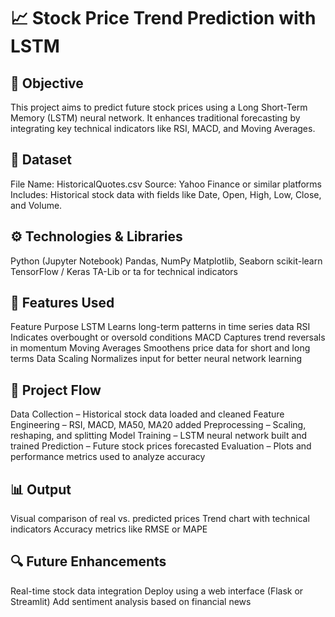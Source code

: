 # 📈 Stock Price Trend Prediction with LSTM
## 🎯 Objective
This project aims to predict future stock prices using a Long Short-Term Memory (LSTM) neural network. It enhances traditional forecasting by integrating key technical indicators like RSI, MACD, and Moving Averages.

## 📁 Dataset
File Name: HistoricalQuotes.csv
Source: Yahoo Finance or similar platforms
Includes: Historical stock data with fields like Date, Open, High, Low, Close, and Volume.

## ⚙️ Technologies & Libraries
Python (Jupyter Notebook)
Pandas, NumPy
Matplotlib, Seaborn
scikit-learn
TensorFlow / Keras
TA-Lib or ta for technical indicators

## 🧠 Features Used
Feature	Purpose
LSTM	Learns long-term patterns in time series data
RSI	Indicates overbought or oversold conditions
MACD	Captures trend reversals in momentum
Moving Averages	Smoothens price data for short and long terms
Data Scaling	Normalizes input for better neural network learning

## 🧪 Project Flow
Data Collection – Historical stock data loaded and cleaned
Feature Engineering – RSI, MACD, MA50, MA20 added
Preprocessing – Scaling, reshaping, and splitting
Model Training – LSTM neural network built and trained
Prediction – Future stock prices forecasted
Evaluation – Plots and performance metrics used to analyze accuracy

## 📊 Output
Visual comparison of real vs. predicted prices
Trend chart with technical indicators
Accuracy metrics like RMSE or MAPE

## 🔍 Future Enhancements
Real-time stock data integration
Deploy using a web interface (Flask or Streamlit)
Add sentiment analysis based on financial news
